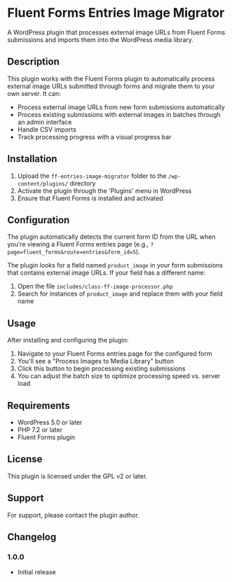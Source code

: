 # Fluent Forms Entries Image Migrator

A WordPress plugin that processes external image URLs from Fluent Forms submissions and imports them into the WordPress media library.

## Description

This plugin works with the Fluent Forms plugin to automatically process external image URLs submitted through forms and migrate them to your own server. It can:

- Process external image URLs from new form submissions automatically
- Process existing submissions with external images in batches through an admin interface
- Handle CSV imports
- Track processing progress with a visual progress bar

## Installation

1. Upload the `ff-entries-image-migrator` folder to the `/wp-content/plugins/` directory
2. Activate the plugin through the 'Plugins' menu in WordPress
3. Ensure that Fluent Forms is installed and activated

## Configuration

The plugin automatically detects the current form ID from the URL when you're viewing a Fluent Forms entries page (e.g., `?page=fluent_forms&route=entries&form_id=5`).

The plugin looks for a field named `product_image` in your form submissions that contains external image URLs. If your field has a different name:

1. Open the file `includes/class-ff-image-processor.php`
2. Search for instances of `product_image` and replace them with your field name

## Usage

After installing and configuring the plugin:

1. Navigate to your Fluent Forms entries page for the configured form
2. You'll see a "Process Images to Media Library" button
3. Click this button to begin processing existing submissions
4. You can adjust the batch size to optimize processing speed vs. server load

## Requirements

- WordPress 5.0 or later
- PHP 7.2 or later
- Fluent Forms plugin

## License

This plugin is licensed under the GPL v2 or later.

## Support

For support, please contact the plugin author.

## Changelog

### 1.0.0
- Initial release
